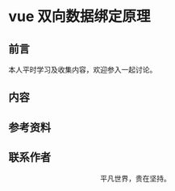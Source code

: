 # vue 双向数据绑定原理

## 前言

本人平时学习及收集内容，欢迎参入一起讨论。

## 内容

## 参考资料

## 联系作者

<div align="center">
    <p>
        平凡世界，贵在坚持。
    </p>
    <img :src="$withBase('/about/contact.png')" />
</div>
